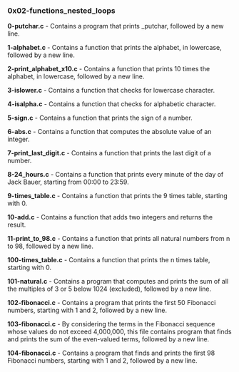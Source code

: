 ### 0x02-functions_nested_loops

**0-putchar.c** - Contains a program that prints _putchar, followed by a new line.

**1-alphabet.c** - Contains a function that prints the alphabet, in lowercase, followed by a new line.

**2-print_alphabet_x10.c** - Contains a function that prints 10 times the alphabet, in lowercase, followed by a new line.

**3-islower.c** - Contains a function that checks for lowercase character.

**4-isalpha.c** - Contains a function that checks for alphabetic character.

**5-sign.c** - Contains a function that prints the sign of a number.

**6-abs.c** - Contains a function that computes the absolute value of an integer.

**7-print_last_digit.c** - Contains a function that prints the last digit of a number.

**8-24_hours.c** - Contains a function that prints every minute of the day of Jack Bauer, starting from 00:00 to 23:59.

**9-times_table.c** - Contains a function that prints the 9 times table, starting with 0.

**10-add.c** - Contains a function that adds two integers and returns the result.

**11-print_to_98.c** - Contains a function that prints all natural numbers from n to 98, followed by a new line.

**100-times_table.c** - Contains a function that prints the n times table, starting with 0.

**101-natural.c** - Contains a program that computes and prints the sum of all the multiples of 3 or 5 below 1024 (excluded), followed by a new line.

**102-fibonacci.c** - Contains a program that prints the first 50 Fibonacci numbers, starting with 1 and 2, followed by a new line.

**103-fibonacci.c** - By considering the terms in the Fibonacci sequence whose values do not exceed 4,000,000, this file contains program that finds and prints the sum of the even-valued terms, followed by a new line.

**104-fibonacci.c** - Contains a program that finds and prints the first 98 Fibonacci numbers, starting with 1 and 2, followed by a new line.
